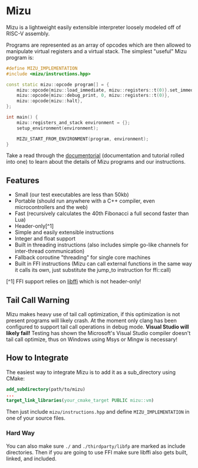 # Mizu

Mizu is a lightweight easily extensible interpreter loosely modeled off of RISC-V assembly.

Programs are represented as an array of opcodes which are then allowed to manipulate virtual registers and a virtual stack.
The simplest "useful" Mizu program is:

```cpp
#define MIZU_IMPLEMENTATION
#include <mizu/instructions.hpp>

const static mizu::opcode program[] = {
    mizu::opcode{mizu::load_immediate, mizu::registers::t(0)}.set_immediate(40),
    mizu::opcode{mizu::debug_print, 0, mizu::registers::t(0)},
    mizu::opcode{mizu::halt},
};

int main() {
    mizu::registers_and_stack environment = {};
    setup_environment(environment);

    MIZU_START_FROM_ENVIRONMENT(program, environment);
}
```

Take a read through the [documentorial](https://joshuadahlunr.github.io/MizuVM/) (documentation and tutorial rolled into one) to learn about the details of Mizu programs and our instructions.

## Features

* Small (our test executables are less than 50kb)
* Portable (should run anywhere with a C++ compiler, even microcontrollers and the web)
* Fast (recursively calculates the 40th Fibonacci a full second faster than Lua)
* Header-only[^1]
* Simple and easily extensible instructions
* Integer and float support
* Built in threading instructions (also includes simple go-like channels for inter-thread communication)
* Fallback coroutine "threading" for single core machines
* Built in FFI instructions (Mizu can call external functions in the same way it calls its own, just substitute the jump_to instruction for ffi::call)

[^1] FFI support relies on [libffi](https://github.com/libffi/libffi) which is not header-only!

## Tail Call Warning

Mizu makes heavy use of tail call optimization, if this optimization is not present programs will likely crash.
At the moment only clang has been configured to support tail call operations in debug mode.
**Visual Studio will likely fail!** Testing has shown the Microsoft's Visual Studio compiler doesn't tail call optimize, thus on Windows using Msys or Mingw is necessary!

## How to Integrate

The easiest way to integrate Mizu is to add it as a sub_directory using CMake:

```cmake
add_subdirectory(path/to/mizu)
...
target_link_libraries(your_cmake_target PUBLIC mizu::vm)
```

Then just include `mizu/instructions.hpp` and define `MIZU_IMPLEMENTATION` in one of your source files.

### Hard Way

You can also make sure `./` and `./thirdparty/libfp` are marked as include directories. Then if you are going to use FFI make sure libffi also gets built, linked, and included.
